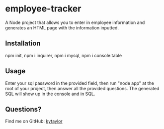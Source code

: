 # employee-tracker
A Node project that allows you to enter in employee information and generates an HTML page with the information inputted.

## Installation
npm init, npm i inquirer, npm i mysql, npm i console.table

## Usage
Enter your sql password in the provided field, then run "node app" at the root of your project, then answer all the provided questions. The generated SQL will show up in the console and in SQL.

## Questions?
Find me on GitHub: [kytaylor](https://github.com/kytaylor)